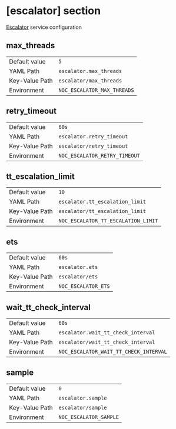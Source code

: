 # [escalator] section

[Escalator](../services/escalator.md) service configuration

## max_threads

|                |                             |
| -------------- | --------------------------- |
| Default value  | `5`                         |
| YAML Path      | `escalator.max_threads`     |
| Key-Value Path | `escalator/max_threads`     |
| Environment    | `NOC_ESCALATOR_MAX_THREADS` |

## retry_timeout

|                |                               |
| -------------- | ----------------------------- |
| Default value  | `60s`                         |
| YAML Path      | `escalator.retry_timeout`     |
| Key-Value Path | `escalator/retry_timeout`     |
| Environment    | `NOC_ESCALATOR_RETRY_TIMEOUT` |

## tt_escalation_limit

|                |                                     |
| -------------- | ----------------------------------- |
| Default value  | `10`                                |
| YAML Path      | `escalator.tt_escalation_limit`     |
| Key-Value Path | `escalator/tt_escalation_limit`     |
| Environment    | `NOC_ESCALATOR_TT_ESCALATION_LIMIT` |

## ets

|                |                     |
| -------------- | ------------------- |
| Default value  | `60s`               |
| YAML Path      | `escalator.ets`     |
| Key-Value Path | `escalator/ets`     |
| Environment    | `NOC_ESCALATOR_ETS` |

## wait_tt_check_interval

|                |                                        |
| -------------- | -------------------------------------- |
| Default value  | `60s`                                  |
| YAML Path      | `escalator.wait_tt_check_interval`     |
| Key-Value Path | `escalator/wait_tt_check_interval`     |
| Environment    | `NOC_ESCALATOR_WAIT_TT_CHECK_INTERVAL` |

## sample

|                |                        |
| -------------- | ---------------------- |
| Default value  | `0`                    |
| YAML Path      | `escalator.sample`     |
| Key-Value Path | `escalator/sample`     |
| Environment    | `NOC_ESCALATOR_SAMPLE` |
